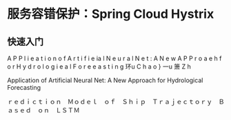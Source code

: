 # 服务容错保护：Spring Cloud Hystrix



## 快速入门







A P P l i e a t i o n o f A r t i f i e ia l N e u r a l N e t : A N e w
A P P r o a e h f o r H y d r o l o g i e a l F o r e e a s t i n g
环u C h a o }
一u 箫
Z h

Application of Artificial Neural Net: A New Approach for Hydrological Forecasting

ｒｅｄｉｃｔｉｏｎ　Ｍｏｄｅｌ　ｏｆ　Ｓｈｉｐ　Ｔｒａｊｅｃｔｏｒｙ　Ｂａｓｅｄ　ｏｎ　ＬＳＴＭ